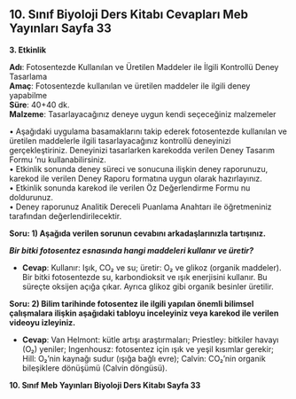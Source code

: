 ## 10. Sınıf Biyoloji Ders Kitabı Cevapları Meb Yayınları Sayfa 33

**3. Etkinlik**

**Adı**: Fotosentezde Kullanılan ve Üretilen Maddeler ile İlgili Kontrollü Deney Tasarlama  
 **Amaç**: Fotosentezde kullanılan ve üretilen maddeler ile ilgili deney yapabilme  
 **Süre**: 40+40 dk.  
 **Malzeme**: Tasarlayacağınız deneye uygun kendi seçeceğiniz malzemeler

• Aşağıdaki uygulama basamaklarını takip ederek fotosentezde kullanılan ve üretilen maddelerle ilgili tasarlayacağınız kontrollü deneyinizi gerçekleştiriniz. Deneyinizi tasarlarken karekodda verilen Deney Tasarım Formu ’nu kullanabilirsiniz.  
 • Etkinlik sonunda deney süreci ve sonucuna ilişkin deney raporunuzu, karekod ile verilen Deney Raporu formatına uygun olarak hazırlayınız.  
 • Etkinlik sonunda karekod ile verilen Öz Değerlendirme Formu nu doldurunuz.  
 • Deney raporunuz Analitik Dereceli Puanlama Anahtarı ile öğretmeniniz tarafından değerlendirilecektir.

**Soru: 1) Aşağıda verilen sorunun cevabını arkadaşlarınızla tartışınız.**

***Bir bitki fotosentez esnasında hangi maddeleri kullanır ve üretir?***

* **Cevap**: Kullanır: Işık, CO₂ ve su; üretir: O₂ ve glikoz (organik maddeler). Bir bitki fotosentezde su, karbondioksit ve ışık enerjisini kullanır. Bu süreçte oksijen açığa çıkar. Ayrıca glikoz gibi organik besinler üretilir.

**Soru: 2) Bilim tarihinde fotosentez ile ilgili yapılan önemli bilimsel çalışmalara ilişkin aşağıdaki tabloyu inceleyiniz veya karekod ile verilen videoyu izleyiniz.**

* **Cevap**: Van Helmont: kütle artışı araştırmaları; Priestley: bitkiler havayı (O₂) yeniler; Ingenhousz: fotosentez için ışık ve yeşil kısımlar gerekir; Hill: O₂’nin kaynağı sudur (ışığa bağlı evre); Calvin: CO₂’nin organik bileşiklere dönüşümü (Calvin döngüsü).

**10. Sınıf Meb Yayınları Biyoloji Ders Kitabı Sayfa 33**